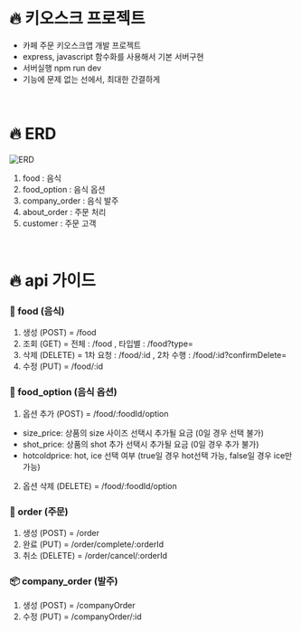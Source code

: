 # 🔥 키오스크 프로젝트

- 카페 주문 키오스크앱 개발 프로젝트
- express, javascript 함수화를 사용해서 기본 서버구현
- 서버실행 npm run dev
- 기능에 문제 없는 선에서, 최대한 간결하게

<br>

# 🔥 ERD

![ERD](https://ifh.cc/g/Qn26oX.png)

1. food : 음식
2. food_option : 음식 옵션
3. company_order : 음식 발주
4. about_order : 주문 처리
5. customer : 주문 고객

<br>

# 🔥 api 가이드

### 🧋 food (음식)

1. 생성 (POST) = /food
2. 조회 (GET) = 전체 : /food , 타입별 : /food?type=
3. 삭제 (DELETE) = 1차 요청 : /food/:id , 2차 수행 : /food/:id?confirmDelete=
4. 수정 (PUT) = /food/:id

### 🧩 food_option (음식 옵션)

1. 옵션 추가 (POST) = /food/:foodId/option

- size_price: 상품의 size 사이즈 선택시 추가될 요금 (0일 경우 선택 불가)
- shot_price: 상품의 shot 추가 선택시 추가될 요금 (0일 경우 추가 불가)
- hotcoldprice: hot, ice 선택 여부 (true일 경우 hot선택 가능, false일 경우 ice만 가능)

2. 옵션 삭제 (DELETE) = /food/:foodId/option

### 🛒 order (주문)

1. 생성 (POST) = /order
2. 완료 (PUT) = /order/complete/:orderId
3. 취소 (DELETE) = /order/cancel/:orderId

### 📦 company_order (발주)

1. 생성 (POST) = /companyOrder
2. 수정 (PUT) = /companyOrder/:id
